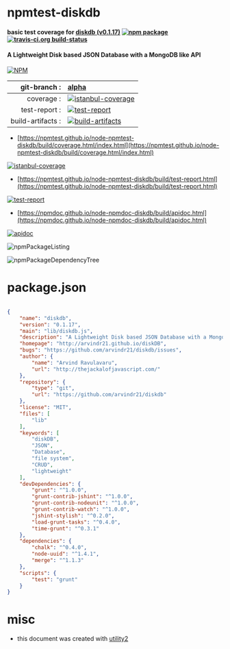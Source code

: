 # npmtest-diskdb

#### basic test coverage for  [diskdb (v0.1.17)](http://arvindr21.github.io/diskDB)  [![npm package](https://img.shields.io/npm/v/npmtest-diskdb.svg?style=flat-square)](https://www.npmjs.org/package/npmtest-diskdb) [![travis-ci.org build-status](https://api.travis-ci.org/npmtest/node-npmtest-diskdb.svg)](https://travis-ci.org/npmtest/node-npmtest-diskdb)

#### A Lightweight Disk based JSON Database with a MongoDB like API

[![NPM](https://nodei.co/npm/diskdb.png?downloads=true&downloadRank=true&stars=true)](https://www.npmjs.com/package/diskdb)

| git-branch : | [alpha](https://github.com/npmtest/node-npmtest-diskdb/tree/alpha)|
|--:|:--|
| coverage : | [![istanbul-coverage](https://npmtest.github.io/node-npmtest-diskdb/build/coverage.badge.svg)](https://npmtest.github.io/node-npmtest-diskdb/build/coverage.html/index.html)|
| test-report : | [![test-report](https://npmtest.github.io/node-npmtest-diskdb/build/test-report.badge.svg)](https://npmtest.github.io/node-npmtest-diskdb/build/test-report.html)|
| build-artifacts : | [![build-artifacts](https://npmtest.github.io/node-npmtest-diskdb/glyphicons_144_folder_open.png)](https://github.com/npmtest/node-npmtest-diskdb/tree/gh-pages/build)|

- [https://npmtest.github.io/node-npmtest-diskdb/build/coverage.html/index.html](https://npmtest.github.io/node-npmtest-diskdb/build/coverage.html/index.html)

[![istanbul-coverage](https://npmtest.github.io/node-npmtest-diskdb/build/screenCapture.buildCi.browser.%252Ftmp%252Fbuild%252Fcoverage.lib.html.png)](https://npmtest.github.io/node-npmtest-diskdb/build/coverage.html/index.html)

- [https://npmtest.github.io/node-npmtest-diskdb/build/test-report.html](https://npmtest.github.io/node-npmtest-diskdb/build/test-report.html)

[![test-report](https://npmtest.github.io/node-npmtest-diskdb/build/screenCapture.buildCi.browser.%252Ftmp%252Fbuild%252Ftest-report.html.png)](https://npmtest.github.io/node-npmtest-diskdb/build/test-report.html)

- [https://npmdoc.github.io/node-npmdoc-diskdb/build/apidoc.html](https://npmdoc.github.io/node-npmdoc-diskdb/build/apidoc.html)

[![apidoc](https://npmdoc.github.io/node-npmdoc-diskdb/build/screenCapture.buildCi.browser.%252Ftmp%252Fbuild%252Fapidoc.html.png)](https://npmdoc.github.io/node-npmdoc-diskdb/build/apidoc.html)

![npmPackageListing](https://npmtest.github.io/node-npmtest-diskdb/build/screenCapture.npmPackageListing.svg)

![npmPackageDependencyTree](https://npmtest.github.io/node-npmtest-diskdb/build/screenCapture.npmPackageDependencyTree.svg)



# package.json

```json

{
    "name": "diskdb",
    "version": "0.1.17",
    "main": "lib/diskdb.js",
    "description": "A Lightweight Disk based JSON Database with a MongoDB like API",
    "homepage": "http://arvindr21.github.io/diskDB",
    "bugs": "https://github.com/arvindr21/diskdb/issues",
    "author": {
        "name": "Arvind Ravulavaru",
        "url": "http://thejackalofjavascript.com/"
    },
    "repository": {
        "type": "git",
        "url": "https://github.com/arvindr21/diskdb"
    },
    "license": "MIT",
    "files": [
        "lib"
    ],
    "keywords": [
        "diskDB",
        "JSON",
        "Database",
        "file system",
        "CRUD",
        "lightweight"
    ],
    "devDependencies": {
        "grunt": "^1.0.0",
        "grunt-contrib-jshint": "^1.0.0",
        "grunt-contrib-nodeunit": "^1.0.0",
        "grunt-contrib-watch": "^1.0.0",
        "jshint-stylish": "^0.2.0",
        "load-grunt-tasks": "^0.4.0",
        "time-grunt": "^0.3.1"
    },
    "dependencies": {
        "chalk": "^0.4.0",
        "node-uuid": "^1.4.1",
        "merge": "^1.1.3"
    },
    "scripts": {
        "test": "grunt"
    }
}
```



# misc
- this document was created with [utility2](https://github.com/kaizhu256/node-utility2)
